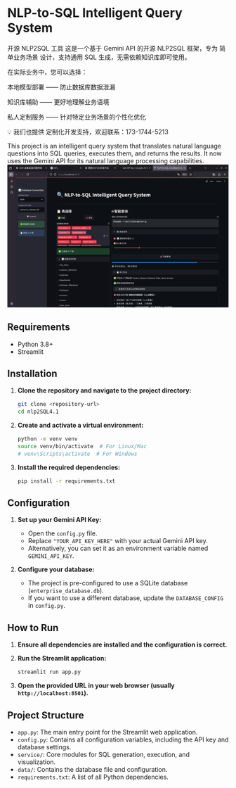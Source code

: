 # NLP-to-SQL Intelligent Query System
开源 NLP2SQL 工具
这是一个基于 Gemini API 的开源 NLP2SQL 框架，专为 简单业务场景 设计，支持通用 SQL 生成，无需依赖知识库即可使用。

在实际业务中，您可以选择：

本地模型部署 —— 防止数据库数据泄漏

知识库辅助 —— 更好地理解业务语境

私人定制服务 —— 针对特定业务场景的个性化优化

💡 我们也提供 定制化开发支持，欢迎联系：173-1744-5213

This project is an intelligent query system that translates natural language questions into SQL queries, executes them, and returns the results. It now uses the Gemini API for its natural language processing capabilities.
![alt text](719620d480f82f94bb3da8c926575987.jpg)
## Requirements
- Python 3.8+
- Streamlit

## Installation

1. **Clone the repository and navigate to the project directory:**
   ```bash
   git clone <repository-url>
   cd nlp2SQL4.1
   ```

2. **Create and activate a virtual environment:**
   ```bash
   python -m venv venv
   source venv/bin/activate  # For Linux/Mac
   # venv\Scripts\activate  # For Windows
   ```

3. **Install the required dependencies:**
   ```bash
   pip install -r requirements.txt
   ```

## Configuration

1. **Set up your Gemini API Key:**
   - Open the `config.py` file.
   - Replace `"YOUR_API_KEY_HERE"` with your actual Gemini API key.
   - Alternatively, you can set it as an environment variable named `GEMINI_API_KEY`.

2. **Configure your database:**
   - The project is pre-configured to use a SQLite database (`enterprise_database.db`).
   - If you want to use a different database, update the `DATABASE_CONFIG` in `config.py`.

## How to Run

1. **Ensure all dependencies are installed and the configuration is correct.**

2. **Run the Streamlit application:**
   ```bash
   streamlit run app.py
   ```

3. **Open the provided URL in your web browser (usually `http://localhost:8501`).**

## Project Structure

- `app.py`: The main entry point for the Streamlit web application.
- `config.py`: Contains all configuration variables, including the API key and database settings.
- `service/`: Core modules for SQL generation, execution, and visualization.
- `data/`: Contains the database file and configuration.
- `requirements.txt`: A list of all Python dependencies.
